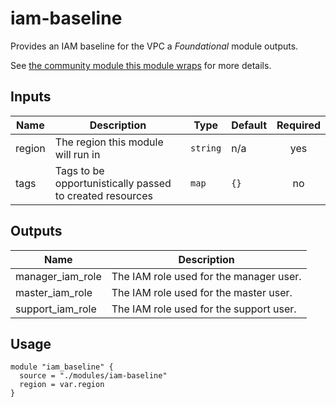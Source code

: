 # iam-baseline

Provides an IAM baseline for the VPC a _Foundational_ module outputs.

See [the community module this module wraps](https://github.com/nozaq/terraform-aws-secure-baseline/tree/master/modules/iam-baseline) for more details.

## Inputs

| Name | Description | Type | Default | Required |
|------|-------------|------|---------|:-----:|
| region | The region this module will run in | `string` | n/a | yes |
| tags | Tags to be opportunistically passed to created resources | `map` | `{}` | no |

## Outputs

| Name | Description |
|------|-------------|
| manager\_iam\_role | The IAM role used for the manager user. |
| master\_iam\_role | The IAM role used for the master user. |
| support\_iam\_role | The IAM role used for the support user. |

## Usage

```
module "iam_baseline" {
  source = "./modules/iam-baseline"
  region = var.region
}
```
